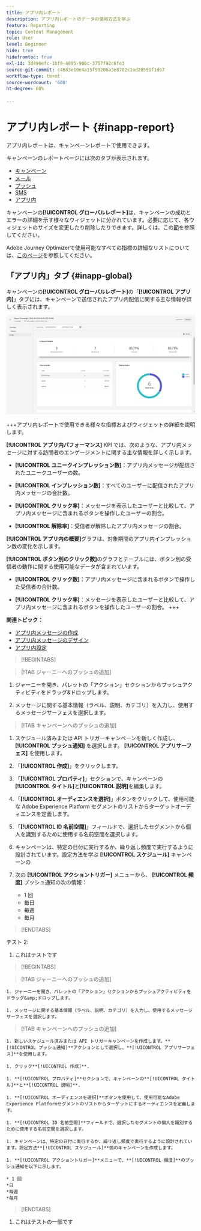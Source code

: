 ```yaml
---
title: アプリ内レポート
description: アプリ内レポートのデータの使用方法を学ぶ
feature: Reporting
topic: Content Management
role: User
level: Beginner
hide: true
hidefromtoc: true
exl-id: 3d496efc-1bf9-4895-906c-3757f92c6fe3
source-git-commit: c4683e10e4a15f99206a3e8702c1ad20591f1d67
workflow-type: tm+mt
source-wordcount: '608'
ht-degree: 60%

---
```


# アプリ内レポート {#inapp-report}

アプリ内レポートは、キャンペーンレポートで使用できます。

キャンペーンのレポートページには次のタブが表示されます。

* [キャンペーン](../reports/campaign-global-report.md#campaign-live)
* [メール](../reports/campaign-global-report.md#email-live)
* [プッシュ](../reports/campaign-global-report.md#push-live)
* [SMS](../reports/campaign-global-report.md#sms-live)
* [アプリ内](#in-app-global)

キャンペーンの&#x200B;**[!UICONTROL グローバルレポート]**&#x200B;は、キャンペーンの成功とエラーの詳細を示す様々なウィジェットに分かれています。必要に応じて、各ウィジェットのサイズを変更したり削除したりできます。詳しくは、この[節](../reports/global-report.md#modify-dashboard)を参照してください。

Adobe Journey Optimizerで使用可能なすべての指標の詳細なリストについては、[このページ](../reports/global-report.md#list-of-components-global.md)を参照してください。

## 「アプリ内」タブ {#inapp-global}

キャンペーンの&#x200B;**[!UICONTROL グローバルレポート]**&#x200B;の「**[!UICONTROL アプリ内]**」タブには、キャンペーンで送信されたアプリ内配信に関する主な情報が詳しく表示されます。

![](assets/campaign_report_global_6.png)

+++アプリ内レポートで使用できる様々な指標およびウィジェットの詳細を説明します。

**[!UICONTROL アプリ内パフォーマンス]** KPI では、次のような、アプリ内メッセージに対する訪問者のエンゲージメントに関する主な情報を詳しく示します。

* **[!UICONTROL ユニークインプレッション数]**：アプリ内メッセージが配信されたユニークユーザーの数。

* **[!UICONTROL インプレッション数]**：すべてのユーザーに配信されたアプリ内メッセージの合計数。

* **[!UICONTROL クリック率]**：メッセージを表示したユーザーと比較して、アプリ内メッセージに含まれるボタンを操作したユーザーの割合。

* **[!UICONTROL 解除率]**：受信者が解除したアプリ内メッセージの割合。

**[!UICONTROL アプリ内の概要]**&#x200B;グラフは、対象期間のアプリ内インプレッション数の変化を示します。

**[!UICONTROL ボタン別のクリック数]**&#x200B;のグラフとテーブルには、ボタン別の受信者の動作に関する使用可能なデータが含まれています。

* **[!UICONTROL クリック数]**：アプリ内メッセージに含まれるボタンで操作した受信者の合計数。

* **[!UICONTROL クリック率]**：メッセージを表示したユーザーと比較して、アプリ内メッセージに含まれるボタンを操作したユーザーの割合。
+++

**関連トピック：**

* [アプリ内メッセージの作成](../in-app/create-in-app.md)
* [アプリ内メッセージのデザイン](../in-app/design-in-app.md)
* [アプリ内設定](../in-app/inapp-configuration.md)


>[!BEGINTABS]

>[!TAB ジャーニーへのプッシュの追加]

1. ジャーニーを開き、パレットの「アクション」セクションからプッシュアクティビティをドラッグ&amp;ドロップします。

1. メッセージに関する基本情報（ラベル、説明、カテゴリ）を入力し、使用するメッセージサーフェスを選択します。

>[!TAB キャンペーンへのプッシュの追加]

1. スケジュール済みまたは API トリガーキャンペーンを新しく作成し、 **[!UICONTROL プッシュ通知]** を選択します。 **[!UICONTROL アプリサーフェス]** を使用します。

1. 「**[!UICONTROL 作成]**」をクリックします。

1. 「**[!UICONTROL プロパティ]**」セクションで、キャンペーンの&#x200B;**[!UICONTROL タイトル]**&#x200B;と&#x200B;**[!UICONTROL 説明]**&#x200B;を編集します。

1. 「**[!UICONTROL オーディエンスを選択]**」ボタンをクリックして、使用可能な Adobe Experience Platform セグメントのリストからターゲットオーディエンスを定義します。 

1. 「**[!UICONTROL ID 名前空間]**」フィールドで、選択したセグメントから個人を識別するために使用する名前空間を選択します。

1. キャンペーンは、特定の日付に実行するか、繰り返し頻度で実行するように設計されています。設定方法を学ぶ **[!UICONTROL スケジュール]** キャンペーンの

1. 次の **[!UICONTROL アクショントリガー]** メニューから、 **[!UICONTROL 頻度]** プッシュ通知の次の情報：

   * 1 回
   * 毎日
   * 毎週
   * 毎月

>[!ENDTABS]

テスト 2:

1. これはテストです

>[!BEGINTABS]

>[!TAB ジャーニーへのプッシュの追加]

    1. ジャーニーを開き、パレットの「アクション」セクションからプッシュアクティビティをドラッグ&amp;ドロップします。
    
    1. メッセージに関する基本情報（ラベル、説明、カテゴリ）を入力し、使用するメッセージサーフェスを選択します。

>[!TAB キャンペーンへのプッシュの追加]

    1. 新しいスケジュール済みまたは API トリガーキャンペーンを作成します。**[!UICONTROL プッシュ通知]**アクションとして選択し、**[!UICONTROL アプリサーフェス]**を使用します。
    
    1. クリック**[!UICONTROL 作成]**.
    
    1. **[!UICONTROL プロパティ]**セクションで、キャンペーンの**[!UICONTROL タイトル]**と**[!UICONTROL 説明]**.
    
    1. **[!UICONTROL オーディエンスを選択]**ボタンを使用して、使用可能なAdobe Experience Platformセグメントのリストからターゲットにするオーディエンスを定義します。
    
    1. **[!UICONTROL ID 名前空間]**フィールドで、選択したセグメントの個人を識別するために使用する名前空間を選択します。
    
    1. キャンペーンは、特定の日付に実行するか、繰り返し頻度で実行するように設計されています。設定方法**[!UICONTROL スケジュール]**個のキャンペーンを作成します。
    
    1. **[!UICONTROL アクショントリガー]**メニューで、**[!UICONTROL 頻度]**のプッシュ通知を以下に示します。
    
    * 1 回
    *日
    *毎週
    *毎月

>[!ENDTABS]

1. これはテストの一部です
